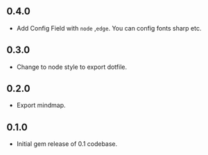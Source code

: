 ## 0.4.0

* Add Config Field with `node` ,`edge`. You can config fonts sharp etc.

## 0.3.0

* Change to node style to export dotfile.

## 0.2.0

* Export mindmap.

## 0.1.0

 * Initial gem release of 0.1 codebase.
